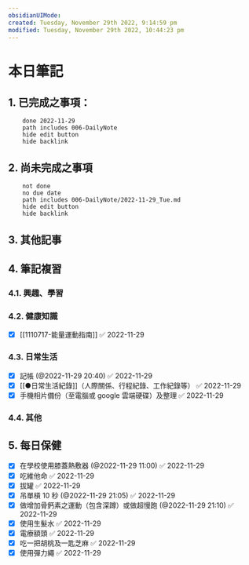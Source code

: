 ```yaml
---
obsidianUIMode: 
created: Tuesday, November 29th 2022, 9:14:59 pm
modified: Tuesday, November 29th 2022, 10:44:23 pm
---
```

# 本日筆記



## 1. 已完成之事項：
```tasks
	done 2022-11-29
	path includes 006-DailyNote
	hide edit button 
	hide backlink
```

## 2. 尚未完成之事項
```tasks
	not done
	no due date
	path includes 006-DailyNote/2022-11-29_Tue.md
	hide edit button 
	hide backlink
```

## 3. 其他記事

## 4. 筆記複習
### 4.1. 興趣、學習

### 4.2. 健康知識
- [x] [[1110717-能量運動指南]] ✅ 2022-11-29

### 4.3. 日常生活
- [x] 記帳 (@2022-11-29 20:40) ✅ 2022-11-29
- [x] [[●日常生活紀錄]]（人際關係、行程紀錄、工作紀錄等） ✅ 2022-11-29
- [x] 手機相片備份（至電腦或 google 雲端硬碟）及整理 ✅ 2022-11-29

### 4.4. 其他

## 5. 每日保健
- [x] 在學校使用膝蓋熱敷器 (@2022-11-29 11:00) ✅ 2022-11-29
- [x] 吃維他命 ✅ 2022-11-29
- [x] 拔罐 ✅ 2022-11-29
- [x] 吊單槓 10 秒 (@2022-11-29 21:05) ✅ 2022-11-29
- [x] 做增加骨鈣素之運動（包含深蹲）或做超慢跑 (@2022-11-29 21:10) ✅ 2022-11-29
- [x] 使用生髮水 ✅ 2022-11-29
- [x] 電療額頭 ✅ 2022-11-29
- [x] 吃一把胡桃及一匙芝麻 ✅ 2022-11-29
- [x] 使用彈力繩 ✅ 2022-11-29